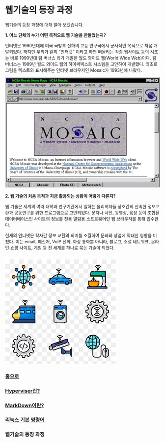 # 웹기술의 등장 과정
   
웹기술의 등장 과정에 대해 알아 보겠습니다.


**1. 어느 단체의 누가 어떤 목적으로 웹 기술을 만들었는지?**

인터넷은 1960년대에 미국 국방부 산하의 고등 연구국에서 군사적인 목적으로 처음 개발되었다. 하지만 우리가 흔히 "인터넷" 이라고 하면 떠올리는 각종 웹사이트 등의 시초는 바로 1990년대 팀 버너스 리가 개발한 월드 와이드 웹(World Wide Web)이다. 팀 버너스는 1989년 월드 와이드 웹의 하이퍼텍스트 시스템을 고안하여 개발했다. 최초로 그림을 텍스트와 표시해주는 인터넷 브라우저인 Mosaic가 1993년에 나왔다.

![Mosaic 브라우저](images/mosaic.jpg)

**2. 웹 기술의 처음 목적과 지금 활용되는 상황이 어떻게 다른지?**

웹 기술은 세계의 여러 대학과 연구기관에서 일하는 물리학자들 상호간의 신속한 정보교환과 공동연구를 위한 프로그램으로 고안되었다. 문자나 사진, 동영상, 음성 등이 조합된 데이터베이스인 사이트의 정보를 전용 열람용 소프트웨어인 웹 브라우저를 통해 입수한다. 

현재의 인터넷은 학자간 정보 교환의 의미를 초월하여 문화와 상업에 막대한 영향을 미쳤다. 이는 email, 메신저, VoIP 전화, 화상 통화뿐 아니라, 블로그, 소셜 네트워크, 온라인 쇼핑 사이트, 게임 등 전 세계를 하나로 묶는 기술이 되었다.

![현재의 인터넷](images/nowinternet.png)
-------------------

### [홈으로](README.md)

### [Hyperviser란?](HYPERVISOR.md)

### [MarkDown이란?](MARKDOWN.md)

### [리눅스 기본 명령어](LINUX_COMMAND.md)

### 웹기술의 등장 과정